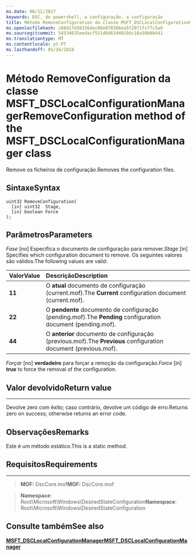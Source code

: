 ```yaml
---
ms.date: 06/12/2017
keywords: DSC, do powershell, a configuração, a configuração
title: Método RemoveConfiguration da classe MSFT_DSCLocalConfigurationManager
ms.openlocfilehash: c68d17d38336dec08e078366ea5f2071fcf7c5a8
ms.sourcegitcommit: 54534635eedacf531d8d6344019dc16a50b8b441
ms.translationtype: MT
ms.contentlocale: pt-PT
ms.lasthandoff: 05/16/2018
---
```

# <a name="removeconfiguration-method-of-the-msftdsclocalconfigurationmanager-class"></a><span data-ttu-id="0e076-103">Método RemoveConfiguration da classe MSFT_DSCLocalConfigurationManager</span><span class="sxs-lookup"><span data-stu-id="0e076-103">RemoveConfiguration method of the MSFT_DSCLocalConfigurationManager class</span></span>

<span data-ttu-id="0e076-104">Remove os ficheiros de configuração.</span><span class="sxs-lookup"><span data-stu-id="0e076-104">Removes the configuration files.</span></span>

<a name="syntax"></a><span data-ttu-id="0e076-105">Sintaxe</span><span class="sxs-lookup"><span data-stu-id="0e076-105">Syntax</span></span>
------

```mof
uint32 RemoveConfiguration(
  [in] uint32  Stage,
  [in] boolean Force
);
```

<a name="parameters"></a><span data-ttu-id="0e076-106">Parâmetros</span><span class="sxs-lookup"><span data-stu-id="0e076-106">Parameters</span></span>
----------

<span data-ttu-id="0e076-107">*Fase* \[no\] Especifica o documento de configuração para remover.</span><span class="sxs-lookup"><span data-stu-id="0e076-107">*Stage* \[in\] Specifies which configuration document to remove.</span></span> <span data-ttu-id="0e076-108">Os seguintes valores são válidos:</span><span class="sxs-lookup"><span data-stu-id="0e076-108">The following values are valid:</span></span>

|<span data-ttu-id="0e076-109">Valor</span><span class="sxs-lookup"><span data-stu-id="0e076-109">Value</span></span> |<span data-ttu-id="0e076-110">Descrição</span><span class="sxs-lookup"><span data-stu-id="0e076-110">Description</span></span> |
|:--- |:---|
|<span data-ttu-id="0e076-111">**1**</span><span class="sxs-lookup"><span data-stu-id="0e076-111">**1**</span></span> | <span data-ttu-id="0e076-112">O **atual** documento de configuração (current.mof).</span><span class="sxs-lookup"><span data-stu-id="0e076-112">The **Current** configuration document (current.mof).</span></span> |
|<span data-ttu-id="0e076-113">**2**</span><span class="sxs-lookup"><span data-stu-id="0e076-113">**2**</span></span> | <span data-ttu-id="0e076-114">O **pendente** documento de configuração (pending.mof).</span><span class="sxs-lookup"><span data-stu-id="0e076-114">The **Pending** configuration document (pending.mof).</span></span>  |
|<span data-ttu-id="0e076-115">**4**</span><span class="sxs-lookup"><span data-stu-id="0e076-115">**4**</span></span> | <span data-ttu-id="0e076-116">O **anterior** documento de configuração (previous.mof).</span><span class="sxs-lookup"><span data-stu-id="0e076-116">The **Previous** configuration document (previous.mof).</span></span> |

<span data-ttu-id="0e076-117">*Forçar* \[no\] **verdadeiro** para forçar a remoção da configuração.</span><span class="sxs-lookup"><span data-stu-id="0e076-117">*Force* \[in\] **true** to force the removal of the configuration.</span></span>

## <a name="return-value"></a><span data-ttu-id="0e076-118">Valor devolvido</span><span class="sxs-lookup"><span data-stu-id="0e076-118">Return value</span></span>
------------

<span data-ttu-id="0e076-119">Devolve zero com êxito; caso contrário, devolve um código de erro.</span><span class="sxs-lookup"><span data-stu-id="0e076-119">Returns zero on success; otherwise returns an error code.</span></span>

## <a name="remarks"></a><span data-ttu-id="0e076-120">Observações</span><span class="sxs-lookup"><span data-stu-id="0e076-120">Remarks</span></span>

<span data-ttu-id="0e076-121">Este é um método estático.</span><span class="sxs-lookup"><span data-stu-id="0e076-121">This is a static method.</span></span>

## <a name="requirements"></a><span data-ttu-id="0e076-122">Requisitos</span><span class="sxs-lookup"><span data-stu-id="0e076-122">Requirements</span></span>
------------
><span data-ttu-id="0e076-123">**MOF:** DscCore.mof</span><span class="sxs-lookup"><span data-stu-id="0e076-123">**MOF:** DscCore.mof</span></span>

><span data-ttu-id="0e076-124">**Namespace**: Root\Microsoft\Windows\DesiredStateConfiguration</span><span class="sxs-lookup"><span data-stu-id="0e076-124">**Namespace**: Root\Microsoft\Windows\DesiredStateConfiguration</span></span>


## <a name="see-also"></a><span data-ttu-id="0e076-125">Consulte também</span><span class="sxs-lookup"><span data-stu-id="0e076-125">See also</span></span>


[<span data-ttu-id="0e076-126">**MSFT_DSCLocalConfigurationManager**</span><span class="sxs-lookup"><span data-stu-id="0e076-126">**MSFT_DSCLocalConfigurationManager**</span></span>](msft-dsclocalconfigurationmanager.md)